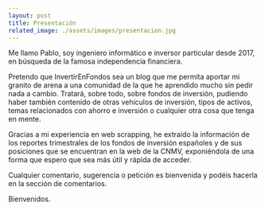 ```yaml
---
layout: post
title: Presentación
related_image: ./assets/images/presentacion.jpg
---
```


Me llamo Pablo, soy ingeniero informático e inversor particular desde 2017, en búsqueda de la famosa independencia financiera.

Pretendo que InvertirEnFondos sea un blog que me permita aportar mi granito de arena a una comunidad de la que he aprendido mucho sin pedir nada a cambio. Tratará, sobre todo, sobre fondos de inversión, pudiendo haber también contenido de otras vehículos de inversión, tipos de activos, temas relacionados con ahorro e inversión o cualquier otra cosa que tenga en mente.

Gracias a mi experiencia en web scrapping, he extraido la información de los reportes trimestrales de los fondos de inversión españoles y de sus posiciones que se encuentran en la web de la CNMV, exponiéndola de una forma que espero que sea más útil y rápida de acceder. 

Cualquier comentario, sugerencia o petición es bienvenida y podéis hacerla en la sección de comentarios.

Bienvenidos.

